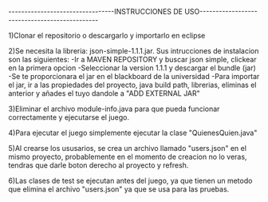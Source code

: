 ---------------------------------INSTRUCCIONES DE USO----------------------------------------------

1)Clonar el repositorio o descargarlo y importarlo en eclipse

2)Se necesita la libreria: json-simple-1.1.1.jar. Sus intrucciones de instalacion son las siguientes:
  -Ir a MAVEN REPOSITORY y buscar json simple, clickear en la primera opcion
  -Seleccionar la version 1.1.1 y descargar el bundle (jar)
  -Se te proporcionara el jar en el blackboard de la universidad
  -Para importar el jar, ir a las propiedades del proyecto, java build path, librerias, eliminas el anterior y añades el tuyo dandole a "ADD EXTERNAL JAR"

3)Eliminar el archivo module-info.java para que pueda funcionar correctamente y ejecutarse el juego.

4)Para ejecutar el juego simplemente ejecutar la clase "QuienesQuien.java"

5)Al crearse los ususarios, se crea un archivo llamado "users.json" en el mismo proyecto, probablemente en el momento de creacion no lo veras, tendras que darle boton derecho al proyecto y refresh.

6)Las clases de test se ejecutan antes del juego, ya que tienen un metodo que elimina el archivo "users.json" ya que se usa para las pruebas.
